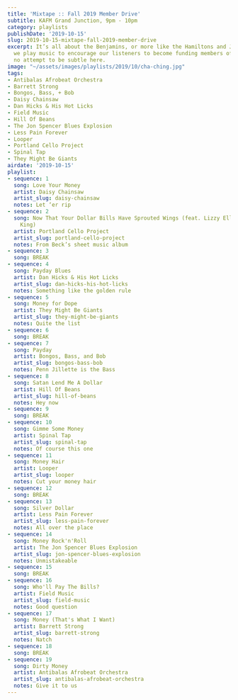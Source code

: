```yaml
---
title: 'Mixtape :: Fall 2019 Member Drive'
subtitle: KAFM Grand Junction, 9pm - 10pm
category: playlists
publishDate: '2019-10-15'
slug: 2019-10-15-mixtape-fall-2019-member-drive
excerpt: It’s all about the Benjamins, or more like the Hamiltons and Jacksons as
  we play music to encourage our listeners to become funding members of KAFM. We make
  no attempt to be subtle here.
image: "~/assets/images/playlists/2019/10/cha-ching.jpg"
tags:
- Antibalas Afrobeat Orchestra
- Barrett Strong
- Bongos, Bass, + Bob
- Daisy Chainsaw
- Dan Hicks & His Hot Licks
- Field Music
- Hill Of Beans
- The Jon Spencer Blues Explosion
- Less Pain Forever
- Looper
- Portland Cello Project
- Spinal Tap
- They Might Be Giants
airdate: '2019-10-15'
playlist:
- sequence: 1
  song: Love Your Money
  artist: Daisy Chainsaw
  artist_slug: daisy-chainsaw
  notes: Let ‘er rip
- sequence: 2
  song: Now That Your Dollar Bills Have Sprouted Wings (feat. Lizzy Ellison & Patti
    King)
  artist: Portland Cello Project
  artist_slug: portland-cello-project
  notes: From Beck’s sheet music album
- sequence: 3
  song: BREAK
- sequence: 4
  song: Payday Blues
  artist: Dan Hicks & His Hot Licks
  artist_slug: dan-hicks-his-hot-licks
  notes: Something like the golden rule
- sequence: 5
  song: Money for Dope
  artist: They Might Be Giants
  artist_slug: they-might-be-giants
  notes: Quite the list
- sequence: 6
  song: BREAK
- sequence: 7
  song: Payday
  artist: Bongos, Bass, and Bob
  artist_slug: bongos-bass-bob
  notes: Penn Jillette is the Bass
- sequence: 8
  song: Satan Lend Me A Dollar
  artist: Hill Of Beans
  artist_slug: hill-of-beans
  notes: Hey now
- sequence: 9
  song: BREAK
- sequence: 10
  song: Gimme Some Money
  artist: Spinal Tap
  artist_slug: spinal-tap
  notes: Of course this one
- sequence: 11
  song: Money Hair
  artist: Looper
  artist_slug: looper
  notes: Cut your money hair
- sequence: 12
  song: BREAK
- sequence: 13
  song: Silver Dollar
  artist: Less Pain Forever
  artist_slug: less-pain-forever
  notes: All over the place
- sequence: 14
  song: Money Rock'n'Roll
  artist: The Jon Spencer Blues Explosion
  artist_slug: jon-spencer-blues-explosion
  notes: Unmistakeable
- sequence: 15
  song: BREAK
- sequence: 16
  song: Who'll Pay The Bills?
  artist: Field Music
  artist_slug: field-music
  notes: Good question
- sequence: 17
  song: Money (That's What I Want)
  artist: Barrett Strong
  artist_slug: barrett-strong
  notes: Natch
- sequence: 18
  song: BREAK
- sequence: 19
  song: Dirty Money
  artist: Antibalas Afrobeat Orchestra
  artist_slug: antibalas-afrobeat-orchestra
  notes: Give it to us
---
```


